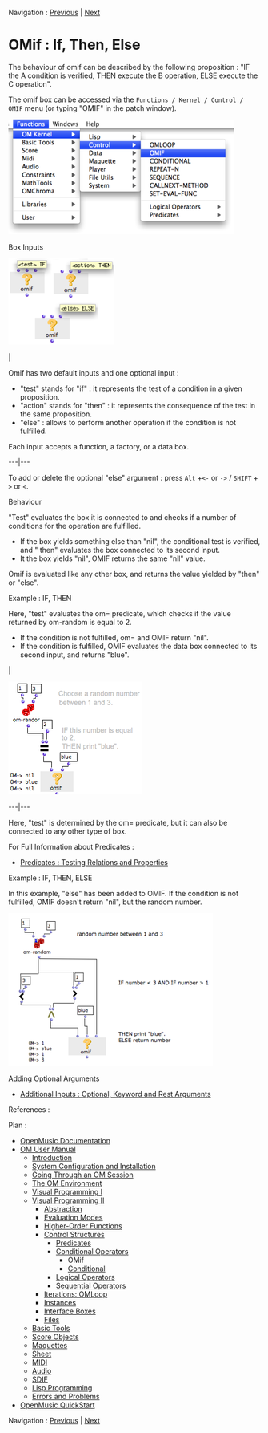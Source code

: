 Navigation : [Previous](ConditionalOps "page
précédente\(Conditional Operators\)") | [Next](Conditional "page
suivante\(Conditional\)")



# OMif : If, Then, Else

The behaviour of omif can be described by the following proposition : "IF the
A condition is verified, THEN execute the B operation, ELSE execute the C
operation".

The omif box can be accessed via the `Functions / Kernel / Control / OMIF`
menu (or typing "OMIF" in the patch window).

![](../res/menuomif.png)

Box Inputs

![](../res/omif-box.png)

|

Omif has two default inputs and one optional input :

  * "test" stands for "if" : it represents the test of a condition in a given proposition. 
  * "action" stands for "then" : it represents the consequence of the test in the same proposition. 
  * "else" : allows to perform another operation if the condition is not fulfilled.

Each input accepts a function, a factory, or a data box.  
  
---|---  
  
To add or delete the optional "else" argument : press `Alt` +`<-` or `->`  /
`SHIFT` \+ `>` or `<`.

Behaviour

"Test" evaluates the box it is connected to and checks if a number of
conditions for the operation are fulfilled.

  * If the box yields something else than "nil", the conditional test is verified, and " then" evaluates the box connected to its second input.
  * It the box yields "nil", OMIF returns the same "nil" value.

Omif is evaluated like any other box, and returns the value yielded by "then"
or "else".

Example : IF, THEN

Here, "test" evaluates the om= predicate, which checks if the value returned
by om-random is equal to 2.

  * If the condition is not fulfilled, om= and OMIF return "nil".
  * If the condition is fulfilled, OMIF evaluates the data box connected to its second input, and returns "blue". 

|

![](../res/omif-basicex.png)  
  
---|---  
  
Here, "test" is determined by the om= predicate, but it can also be connected
to any other type of box.

For Full Information about Predicates :

  * [Predicates : Testing Relations and Properties](Predicates)

Example : IF, THEN, ELSE

In this example, "else" has been added to OMIF. If the condition is not
fulfilled, OMIF doesn't return "nil", but the random number.

![](../res/ifthenelse.png)

Adding Optional Arguments

  * [Additional Inputs : Optional, Keyword and Rest Arguments](AdditionalInputs)

References :

Plan :

  * [OpenMusic Documentation](OM-Documentation)
  * [OM User Manual](OM-User-Manual)
    * [Introduction](00-Sommaire)
    * [System Configuration and Installation](Installation)
    * [Going Through an OM Session](Goingthrough)
    * [The OM Environment](Environment)
    * [Visual Programming I](BasicVisualProgramming)
    * [Visual Programming II](AdvancedVisualProgramming)
      * [Abstraction](Abstraction)
      * [Evaluation Modes](EvalModes)
      * [Higher-Order Functions](HighOrder)
      * [Control Structures](Control)
        * [Predicates](Predicates)
        * [Conditional Operators](ConditionalOps)
          * OMif
          * [Conditional](Conditional)
        * [Logical Operators](Logical)
        * [Sequential Operators](Sequencial)
      * [Iterations: OMLoop](OMLoop)
      * [Instances](Instances)
      * [Interface Boxes](InterfaceBoxes)
      * [Files](Files)
    * [Basic Tools](BasicObjects)
    * [Score Objects](ScoreObjects)
    * [Maquettes](Maquettes)
    * [Sheet](Sheet)
    * [MIDI](MIDI)
    * [Audio](Audio)
    * [SDIF](SDIF)
    * [Lisp Programming](Lisp)
    * [Errors and Problems](errors)
  * [OpenMusic QuickStart](QuickStart-Chapters)

Navigation : [Previous](ConditionalOps "page
précédente\(Conditional Operators\)") | [Next](Conditional "page
suivante\(Conditional\)")

